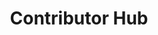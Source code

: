 ---
layout: kbcoll
title:  "Contributor Hub"
cat:
  - ['info', 'Community', 'See Wysc&rsquo;s evolution and how Wysc has grown together, as a community.']
  - ['api', 'APIs', 'Link up with the technology that powers Wysc, and even create your own Wysc client!']
  - ['site', 'Website', 'Help keep the Wysc website up-to-date with the latest documentation!']
---